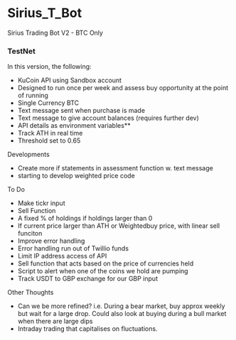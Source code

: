 # Sirius_T_Bot
Sirius Trading Bot V2 - BTC Only

### TestNet ###

In this version, the following:
- KuCoin API using Sandbox account
- Designed to run once per week and assess buy opportunity at the point of running
- Single Currency BTC
- Text message sent when purchase is made
- Text message to give account balances (requires further dev)
- API details as environment variables**
- Track ATH in real time
- Threshold set to 0.65

Developments
- Create more if statements in assessment function w. text message
- starting to develop weighted price code

To Do
- Make tickr input
- Sell Function
-   A fixed % of holdings if holdings larger than 0
-   If current price larger than ATH or Weightedbuy price, with linear sell funciton
- Improve error handling
-   Error handling run out of Twillio funds
- Limit IP address access of API
- Sell function that acts based on the price of currencies held
- Script to alert when one of the coins we hold are pumping
- Track USDT to GBP exchange for our GBP input

Other Thoughts
- Can we be more refined? i.e. During a bear market, buy approx weekly but wait for a large drop. Could also look at buying during a bull market when there are large dips
- Intraday trading that capitalises on fluctuations.
